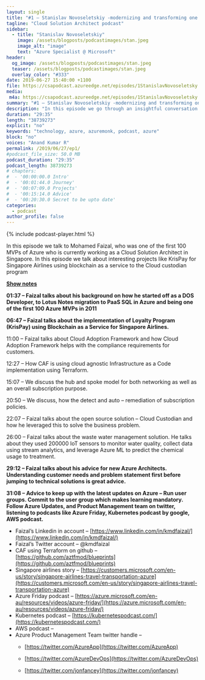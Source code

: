 ```yaml
---
layout: single
title: "#1 – Stanislav Novoseletskiy -modernizing and transforming one of the largest transportation systems in the world"
tagline: "Cloud Solution Architect podcast"
sidebar:
  - title: "Stanislav Novoseletskiy"
    image: /assets/blogposts/podcastimages/stan.jpeg
    image_alt: "image"
    text: "Azure Specialist @ Microsoft"
header:
  og_image: /assets/blogposts/podcastimages/stan.jpeg
  teaser: /assets/blogposts/podcastimages/stan.jpeg
  overlay_color: "#333"
date: 2019-06-27 15:40:00 +1100
file: https://csapodcast.azureedge.net/episodes/1StanislavNovoseletsky.m4a
media: 
 m4a: https://csapodcast.azureedge.net/episodes/1StanislavNovoseletsky.m4a
summary: "#1 – Stanislav Novoseletskiy -modernizing and transforming one of the largest transportation systems in the world"
description: "In this episode we go through an insightful conversation with Stanislav (Stan) who is currently an Azure Solution Specialist working for Microsoft serving the NYC region.He talks about how he used Azure to transform some of the worlds largest transit systems IT infrastructure and reporting. He also shares very useful advice for budding new Azure architects not just from a technical perspective but also from a business and impact perspective."
duration: "29:35" 
length: "38739273"
explicit: "no" 
keywords: "technology, azure, azuremonk, podcast, azure"
block: "no" 
voices: "Anand Kumar R"
permalink: /2019/06/27/ep1/
#podcast_file_size: 50.0 MB 
podcast_duration: "29:35" 
podcast_length: 38739273
# chapters:
#  - '00:00:00.0 Intro'
#  - '00:01:44.0 Journey'
#  - '00:07:09.0 Projects'
#  - '00:15:14.0 Advice'
#  - '00:20:30.0 Secret to be upto date'
categories:
  - podcast
author_profile: false
---
```


{% include podcast-player.html %}

In this episode we talk to Mohamed Faizal, who was one of the first 100 MVPs of Azure who is currently working as a Cloud Solution Architect in Singapore. In this episode we talk about interesting projects like KrisPay for Singapore Airlines using blockchain as a service to the Cloud custodian program

**<u>Show notes</u>**

**01:37 – Faizal talks about his background on how he started off as a DOS Developer, to Lotus Notes migration to PaaS SQL in Azure and being one of the first 100 Azure MVPs in 2011**

**06:47 – Faizal talks about the implementation of Loyalty Program (KrisPay) using Blockchain as a Service for Singapore Airlines.**

11:00 – Faizal talks about Cloud Adoption Framework and how Cloud Adoption Framework helps with the compliance requirements for customers.

12:27 – How CAF is using cloud agnostic Infrastructure as a Code implementation using Terraform.

15:07 – We discuss the hub and spoke model for both networking as well as an overall subscription purpose.

20:50 – We discuss, how the detect and auto – remediation of subscription policies.

22:07 – Faizal talks about the open source solution – Cloud Custodian and how he leveraged this to solve the business problem.

26:00 – Faizal talks about the waste water management solution. He talks about they used 200000 IoT sensors to monitor water quality, collect data using stream analytics, and leverage Azure ML to predict the chemical usage to treatment.

**29:12 – Faizal talks about his advice for new Azure Architects. Understanding customer needs and problem statement first before jumping to technical solutions is great advice.**

**31:08 – Advice to keep up with the latest updates on Azure – Run user groups. Commit to the user group which makes learning mandatory. Follow Azure Updates, and Product Management team on twitter, listening to podcasts like Azure Friday, Kubernetes podcast by google, AWS podcast.**

*   Faizal’s Linkedin in account – [https://www.linkedin.com/in/kmdfaizal/](https://www.linkedin.com/in/kmdfaizal/)
*   Faizal’s Twitter account – @kmdfaizal
*   CAF using Terraform on github – [https://github.com/aztfmod/blueprints](https://github.com/aztfmod/blueprints)
*   Singapore airlines story – [https://customers.microsoft.com/en-us/story/singapore-airlines-travel-transportation-azure](https://customers.microsoft.com/en-us/story/singapore-airlines-travel-transportation-azure)
*   Azure Friday podcast – [https://azure.microsoft.com/en-au/resources/videos/azure-friday/](https://azure.microsoft.com/en-au/resources/videos/azure-friday/)
*   Kubernetes podcast – [https://kubernetespodcast.com/](https://kubernetespodcast.com/)
*   AWS podcast –
*   Azure Product Management Team twitter handle –
    *   [https://twitter.com/AzureApp](https://twitter.com/AzureApp)

    *   [https://twitter.com/AzureDevOps](https://twitter.com/AzureDevOps)

    *   [https://twitter.com/jonfancey](https://twitter.com/jonfancey)